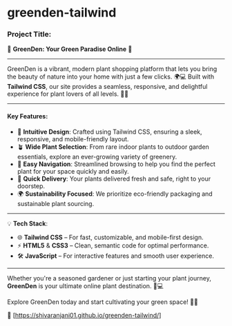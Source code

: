 
# greenden-tailwind



### Project Title:
🌿 **GreenDen: Your Green Paradise Online** 🌿

---

GreenDen is a vibrant, modern plant shopping platform that lets you bring the beauty of nature into your home with just a few clicks. 🌍💻 Built with **Tailwind CSS**, our site provides a seamless, responsive, and delightful experience for plant lovers of all levels. 🌿✨

---

#### Key Features:
- 🌟 **Intuitive Design**: Crafted using Tailwind CSS, ensuring a sleek, responsive, and mobile-friendly layout.
- 🪴 **Wide Plant Selection**: From rare indoor plants to outdoor garden essentials, explore an ever-growing variety of greenery.
- 💚 **Easy Navigation**: Streamlined browsing to help you find the perfect plant for your space quickly and easily.
- 🚚 **Quick Delivery**: Your plants delivered fresh and safe, right to your doorstep.
- 🌍 **Sustainability Focused**: We prioritize eco-friendly packaging and sustainable plant sourcing.

---

💡 **Tech Stack**:  
- 🌐 **Tailwind CSS** – For fast, customizable, and mobile-first design.
- ⚡ **HTML5** & **CSS3** – Clean, semantic code for optimal performance.
- 🛠️ **JavaScript** – For interactive features and smooth user experience.

---

Whether you're a seasoned gardener or just starting your plant journey, **GreenDen** is your ultimate online plant destination. 🌿💻

Explore GreenDen today and start cultivating your green space! 🌱✨

🔗 [https://shivaranjani01.github.io/greenden-tailwind/]

